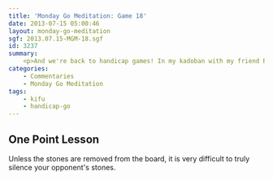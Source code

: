 ```yaml
---
title: 'Monday Go Meditation: Game 18'
date: 2013-07-15 05:00:46
layout: monday-go-meditation
sgf: 2013.07.15-MGM-18.sgf
id: 3237
summary:
	<p>And we're back to handicap games! In my kadoban with my friend Paul, it seems we are at a stalemate with 3 stones. Today's game is one where you will see how difficult it is to truly silence an opponent's stones in addition to how speed of development at the opening can poise White to even out the battlefield.</p>
categories:
	- Commentaries
	- Monday Go Meditation
tags:
	- kifu
	- handicap-go
---
```


## One Point Lesson

Unless the stones are removed from the board, it is very difficult to truly silence your opponent's stones.
